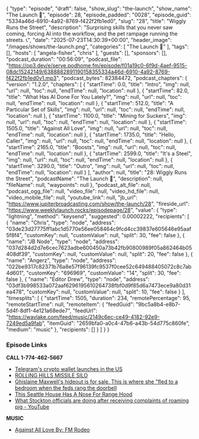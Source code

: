 {
  "type": "episode",
  "draft": false,
  "show_slug": "the-launch",
  "show_name": "The Launch 🚀",
  "episode": 28,
  "episode_padded": "0028",
  "episode_guid": "5334a46d-6910-4a92-8769-f422f2fb1ed0",
  "slug": "28",
  "title": "Wiggly Runs the Street",
  "description": "Surprising skills that you never saw coming, forcing AI into the workflow, and the pet rampage running the streets. 📞",
  "date": "2025-07-23T14:30:39+00:00",
  "header_image": "/images/shows/the-launch.png",
  "categories": [
    "The Launch 🚀"
  ],
  "tags": [],
  "hosts": [
    "angela-fisher",
    "chris"
  ],
  "guests": [],
  "sponsors": [],
  "podcast_duration": "00:56:09",
  "podcast_file": "https://op3.dev/e/serve.podhome.fm/episode/f01a19c0-6f9d-4aef-9515-08dc15242149/6388882891190158355334a46d-6910-4a92-8769-f422f2fb1ed0v1.mp3",
  "podcast_bytes": 82384472,
  "podcast_chapters": {
    "version": "1.2.0",
    "chapters": [
      {
        "startTime": 0.0,
        "title": "Intro",
        "img": null,
        "url": null,
        "toc": null,
        "endTime": null,
        "location": null
      },
      {
        "startTime": 82.0,
        "title": "What Has AI Done For You Lately?",
        "img": null,
        "url": null,
        "toc": null,
        "endTime": null,
        "location": null
      },
      {
        "startTime": 512.0,
        "title": "A Particular Set of Skills",
        "img": null,
        "url": null,
        "toc": null,
        "endTime": null,
        "location": null
      },
      {
        "startTime": 1100.0,
        "title": "Mining for Suckers",
        "img": null,
        "url": null,
        "toc": null,
        "endTime": null,
        "location": null
      },
      {
        "startTime": 1505.0,
        "title": "Against All Love",
        "img": null,
        "url": null,
        "toc": null,
        "endTime": null,
        "location": null
      },
      {
        "startTime": 1735.0,
        "title": "Hello, Caller",
        "img": null,
        "url": null,
        "toc": null,
        "endTime": null,
        "location": null
      },
      {
        "startTime": 2165.0,
        "title": "Boosts",
        "img": null,
        "url": null,
        "toc": null,
        "endTime": null,
        "location": null
      },
      {
        "startTime": 2599.0,
        "title": "It's a Steel",
        "img": null,
        "url": null,
        "toc": null,
        "endTime": null,
        "location": null
      },
      {
        "startTime": 3290.0,
        "title": "Outro",
        "img": null,
        "url": null,
        "toc": null,
        "endTime": null,
        "location": null
      }
    ],
    "author": null,
    "title": "28: Wiggly Runs the Street",
    "podcastName": "The Launch 🚀",
    "description": null,
    "fileName": null,
    "waypoints": null
  },
  "podcast_alt_file": null,
  "podcast_ogg_file": null,
  "video_file": null,
  "video_hd_file": null,
  "video_mobile_file": null,
  "youtube_link": null,
  "jb_url": "https://www.jupiterbroadcasting.com/show/the-launch/28",
  "fireside_url": "https://www.weeklylaunch.rocks/episodepage/28",
  "value": {
    "type": "lightning",
    "method": "keysend",
    "suggested": 0.00002222,
    "recipients": [
      {
        "name": "Chris",
        "type": "node",
        "address": "03de23d27775ff1abc1d5770e56ee058464c9fcd4cc39837e605646e95aaf5f8f4",
        "customKey": null,
        "customValue": null,
        "split": 30,
        "fee": false
      },
      {
        "name": "JB Node",
        "type": "node",
        "address": "037d284d2d7e6cec7623adbe600450a73b42fb90800989f05a862464b05408df39",
        "customKey": null,
        "customValue": null,
        "split": 20,
        "fee": false
      },
      {
        "name": "Angerz",
        "type": "node",
        "address": "022be9317c82371b76a8e57f96139fc9537f0cee52c649488405072c8c7ab4d601",
        "customKey": "696969",
        "customValue": "14",
        "split": 30,
        "fee": false
      },
      {
        "name": "Editor Drew",
        "type": "node",
        "address": "03df3b998533a072aaf6296195610264738fbf0d9f85d6a7473ece9a80d31ea478",
        "customKey": null,
        "customValue": null,
        "split": 10,
        "fee": false
      }
    ],
    "timesplits": [
      {
        "startTime": 1505,
        "duration": 234,
        "remotePercentage": 95,
        "remoteStartTime": null,
        "remoteItem": {
          "feedGuid": "9bc5a8b4-e8b7-5d4f-8df1-4e121a68ede7",
          "feedUrl": "https://wavlake.com/feed/music/2149c6ec-ce49-4182-92e9-7249ed5a9fab",
          "itemGuid": "2659bfa0-a0c4-47b6-a43b-54d775c860fe",
          "medium": "music"
        },
        "recipients": []
      }
    ]
  }
}


### Episode Links

**CALL 1-774-462-5667**

* [Telegram's crypto wallet launches in the US](https://techcrunch.com/2025/07/22/telegrams-crypto-wallet-launches-in-the-us/)
* [ROLLING HILLS MISSILE SILO](https://www.zillow.com/homedetails/1441-N-260th-Rd-Lincoln-KS-67455/454639360_zpid)
* [Ghislaine Maxwell's hideout is for sale. This is where she "fled to a bedroom when the feds rang the doorbell](https://www.zillow.com/homedetails/338-E-Washington-Rd-Bradford-NH-03221/86782484_zpid/)
* [This Seattle House Has A Nose For Range Hood](https://www.zillow.com/homedetails/339-23rd-Ave-E-Seattle-WA-98112/48725856_zpid/)
* [What Stockton officials are doing after receiving complaints of roaming pig - YouTube](https://www.youtube.com/watch?v=eFs2D1rg5Qk)

**MUSIC**

* [Against All Love By: FM Rodeo](https://podcastindex.org/podcast/7414920)
